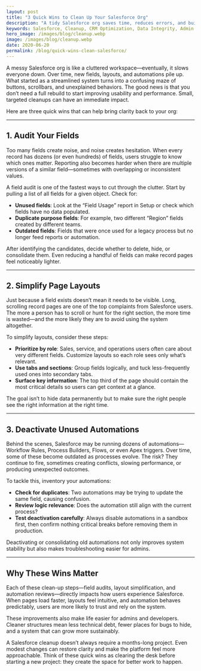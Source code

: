 ```yaml
---
layout: post
title: "3 Quick Wins to Clean Up Your Salesforce Org"
description: "A tidy Salesforce org saves time, reduces errors, and builds trust. Here are three ways we help clients clean up fast."
keywords: Salesforce, Cleanup, CRM Optimization, Data Integrity, Admin
hero_image: /images/blog/cleanup.webp
image: /images/blog/cleanup.webp
date: 2020-06-20
permalink: /blog/quick-wins-clean-salesforce/
---
```


A messy Salesforce org is like a cluttered workspace—eventually, it slows everyone down. Over time, new fields, layouts, and automations pile up. What started as a streamlined system turns into a confusing maze of buttons, scrollbars, and unexplained behaviors. The good news is that you don’t need a full rebuild to start improving usability and performance. Small, targeted cleanups can have an immediate impact.  

Here are three quick wins that can help bring clarity back to your org:  

---

## 1. Audit Your Fields  
Too many fields create noise, and noise creates hesitation. When every record has dozens (or even hundreds) of fields, users struggle to know which ones matter. Reporting also becomes harder when there are multiple versions of a similar field—sometimes with overlapping or inconsistent values.  

A field audit is one of the fastest ways to cut through the clutter. Start by pulling a list of all fields for a given object. Check for:  
- **Unused fields**: Look at the “Field Usage” report in Setup or check which fields have no data populated.  
- **Duplicate purpose fields**: For example, two different “Region” fields created by different teams.  
- **Outdated fields**: Fields that were once used for a legacy process but no longer feed reports or automation.  

After identifying the candidates, decide whether to delete, hide, or consolidate them. Even reducing a handful of fields can make record pages feel noticeably lighter.  

---

## 2. Simplify Page Layouts  
Just because a field exists doesn’t mean it needs to be visible. Long, scrolling record pages are one of the top complaints from Salesforce users. The more a person has to scroll or hunt for the right section, the more time is wasted—and the more likely they are to avoid using the system altogether.  

To simplify layouts, consider these steps:  
- **Prioritize by role**: Sales, service, and operations users often care about very different fields. Customize layouts so each role sees only what’s relevant.  
- **Use tabs and sections**: Group fields logically, and tuck less-frequently used ones into secondary tabs.  
- **Surface key information**: The top third of the page should contain the most critical details so users can get context at a glance.  

The goal isn’t to hide data permanently but to make sure the right people see the right information at the right time.  

---

## 3. Deactivate Unused Automations  
Behind the scenes, Salesforce may be running dozens of automations—Workflow Rules, Process Builders, Flows, or even Apex triggers. Over time, some of these become outdated as processes evolve. The risk? They continue to fire, sometimes creating conflicts, slowing performance, or producing unexpected outcomes.  

To tackle this, inventory your automations:  
- **Check for duplicates**: Two automations may be trying to update the same field, causing confusion.  
- **Review logic relevance**: Does the automation still align with the current process?  
- **Test deactivation carefully**: Always disable automations in a sandbox first, then confirm nothing critical breaks before removing them in production.  

Deactivating or consolidating old automations not only improves system stability but also makes troubleshooting easier for admins.  

---

## Why These Wins Matter  
Each of these clean-up steps—field audits, layout simplification, and automation reviews—directly impacts how users experience Salesforce. When pages load faster, layouts feel intuitive, and automation behaves predictably, users are more likely to trust and rely on the system.  

These improvements also make life easier for admins and developers. Cleaner structures mean less technical debt, fewer places for bugs to hide, and a system that can grow more sustainably.  

A Salesforce cleanup doesn’t always require a months-long project. Even modest changes can restore clarity and make the platform feel more approachable. Think of these quick wins as clearing the desk before starting a new project: they create the space for better work to happen.  

